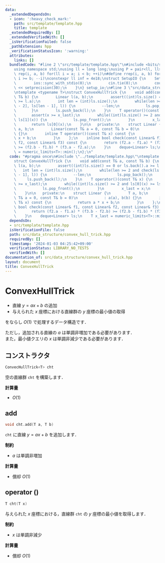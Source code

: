 ```yaml
---
data:
  _extendedDependsOn:
  - icon: ':heavy_check_mark:'
    path: src/template/template.hpp
    title: template
  _extendedRequiredBy: []
  _extendedVerifiedWith: []
  _isVerificationFailed: false
  _pathExtension: hpp
  _verificationStatusIcon: ':warning:'
  attributes:
    links: []
  bundledCode: "#line 2 \"src/template/template.hpp\"\n#include <bits/stdc++.h>\n\
    using namespace std;\nusing ll = long long;\nusing P = pair<ll, ll>;\n#define\
    \ rep(i, a, b) for(ll i = a; i < b; ++i)\n#define rrep(i, a, b) for(ll i = a;\
    \ i >= b; --i)\nconstexpr ll inf = 4e18;\nstruct SetupIO {\n    SetupIO() {\n\
    \        ios::sync_with_stdio(0);\n        cin.tie(0);\n        cout << fixed\
    \ << setprecision(30);\n    }\n} setup_io;\n#line 3 \"src/data_structure/convex_hull_trick.hpp\"\
    \ntemplate <typename T>\nstruct ConvexHullTrick {\n    void add(const T& a, const\
    \ T& b) {\n        Linear l(a, b);\n        assert((int)ls.size() == 0 or ls.back().a\
    \ >= l.a);\n        int len = (int)ls.size();\n        while(len >= 2 and check(ls[len\
    \ - 2], ls[len - 1], l)) {\n            --len;\n            ls.pop_back();\n \
    \       }\n        ls.push_back(l);\n    }\n    T operator()(const T& x) {\n \
    \       assert(x >= x_last);\n        while((int)ls.size() >= 2 and ls[0](x) >=\
    \ ls[1](x)) {\n            ls.pop_front();\n        }\n        x_last = x;\n \
    \       return ls[0](x);\n    }\n\n   private:\n    struct Linear {\n        T\
    \ a, b;\n        Linear(const T& a = 0, const T& b = 0)\n            : a(a), b(b)\
    \ {}\n        inline T operator()(const T& x) const {\n            return a *\
    \ x + b;\n        }\n    };\n    inline bool check(const Linear& f1, const Linear&\
    \ f2, const Linear& f3) const {\n        return (f2.a - f1.a) * (f3.b - f2.b)\
    \ >= (f2.b - f1.b) * (f3.a - f2.a);\n    }\n    deque<Linear> ls;\n    T x_last\
    \ = numeric_limits<T>::min();\n};\n"
  code: "#pragma once\n#include \"../template/template.hpp\"\ntemplate <typename T>\n\
    struct ConvexHullTrick {\n    void add(const T& a, const T& b) {\n        Linear\
    \ l(a, b);\n        assert((int)ls.size() == 0 or ls.back().a >= l.a);\n     \
    \   int len = (int)ls.size();\n        while(len >= 2 and check(ls[len - 2], ls[len\
    \ - 1], l)) {\n            --len;\n            ls.pop_back();\n        }\n   \
    \     ls.push_back(l);\n    }\n    T operator()(const T& x) {\n        assert(x\
    \ >= x_last);\n        while((int)ls.size() >= 2 and ls[0](x) >= ls[1](x)) {\n\
    \            ls.pop_front();\n        }\n        x_last = x;\n        return ls[0](x);\n\
    \    }\n\n   private:\n    struct Linear {\n        T a, b;\n        Linear(const\
    \ T& a = 0, const T& b = 0)\n            : a(a), b(b) {}\n        inline T operator()(const\
    \ T& x) const {\n            return a * x + b;\n        }\n    };\n    inline\
    \ bool check(const Linear& f1, const Linear& f2, const Linear& f3) const {\n \
    \       return (f2.a - f1.a) * (f3.b - f2.b) >= (f2.b - f1.b) * (f3.a - f2.a);\n\
    \    }\n    deque<Linear> ls;\n    T x_last = numeric_limits<T>::min();\n};"
  dependsOn:
  - src/template/template.hpp
  isVerificationFile: false
  path: src/data_structure/convex_hull_trick.hpp
  requiredBy: []
  timestamp: '2024-01-03 04:25:42+09:00'
  verificationStatus: LIBRARY_NO_TESTS
  verifiedWith: []
documentation_of: src/data_structure/convex_hull_trick.hpp
layout: document
title: ConvexHullTrick
---
```


# ConvexHullTrick

- 直線 $y = ax + b$ の追加
- 与えられた $x$ 座標における直線群の $y$ 座標の最小値の取得

をならし $O(1)$ で処理するデータ構造です．

ただし，追加される直線の $a$ は単調非増加である必要があります．<br>
また，最小値クエリの $x$ は単調非減少である必要があります．

## コンストラクタ

```cpp
ConvecHullTrick<T> cht
```

空の直線群 `cht` を構築します．

**計算量**

- $O(1)$

## add

```cpp
void cht.add(T a, T b)
```

`cht` に直線 $y = ax + b$ を追加します．

**制約**

- $a$ は単調非増加

**計算量**

- 償却 $O(1)$

## operator ()

```cpp
T cht(T x)
```

与えられた $x$ 座標における，直線群 `cht` の $y$ 座標の最小値を取得します．

**制約**

- $x$ は単調非減少

**計算量**

- 償却 $O(1)$